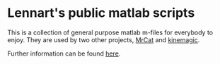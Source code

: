 # Lennart's public matlab scripts

This is a collection of general purpose matlab m-files for everybody to enjoy.
They are used by two other projects, [MrCat][MrCat] and [kinemagic][kinemagic].

Further information can be found [here][website].


<!-- References -->

[MrCat]: https://github.com/neuroecology/MrCat
[kinemagic]: https://github.com/lennartverhagen/kinemagic
[website]: http://www.lennartverhagen.com
